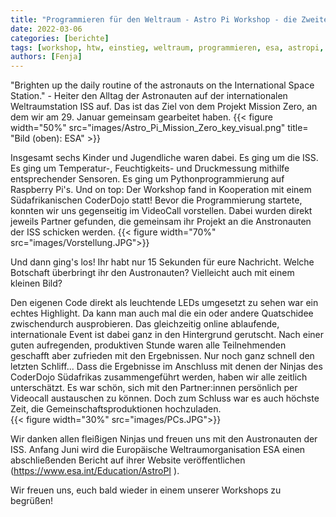 ```yaml
---
title: "Programmieren für den Weltraum - Astro Pi Workshop - die Zweite"
date: 2022-03-06
categories: [berichte]
tags: [workshop, htw, einstieg, weltraum, programmieren, esa, astropi, python, iss, missionzero]
authors: [Fenja]
---
```


"Brighten up the daily routine of the astronauts on the International Space Station." - Heiter den Alltag der Astronauten auf der internationalen Weltraumstation ISS auf. Das ist das Ziel von dem Projekt Mission Zero, an dem wir am 29. Januar gemeinsam gearbeitet haben. 
{{< figure width="50%" src="images/Astro_Pi_Mission_Zero_key_visual.png" title= "Bild (oben): ESA" >}}

Insgesamt sechs Kinder und Jugendliche waren dabei. Es ging um die ISS. Es ging um Temperatur-, Feuchtigkeits- und Druckmessung mithilfe entsprechender Sensoren. Es ging um Pythonprogrammierung auf Raspberry Pi's. Und on top: Der Workshop fand in Kooperation mit einem Südafrikanischen CoderDojo statt! Bevor die Programmierung startete, konnten wir uns gegenseitig im VideoCall vorstellen. Dabei wurden direkt jeweils Partner gefunden, die gemeinsam ihr Projekt an die Anstronauten der ISS schicken werden. 
{{< figure width="70%" src="images/Vorstellung.JPG">}}

Und dann ging's los! Ihr habt nur 15 Sekunden für eure Nachricht. Welche Botschaft überbringt ihr den Austronauten? Vielleicht auch mit einem kleinen Bild? 

Den eigenen Code direkt als leuchtende LEDs umgesetzt zu sehen war ein echtes Highlight. Da kann man auch mal die ein oder andere Quatschidee zwischendurch ausprobieren. Das gleichzeitig online ablaufende, internationale Event ist dabei ganz in den Hintergrund gerutscht. Nach einer guten aufregenden, produktiven Stunde waren alle Teilnehmenden geschafft aber zufrieden mit den Ergebnissen. Nur noch ganz schnell den letzten Schliff... Dass die Ergebnisse im Anschluss mit denen der Ninjas des CoderDojo Südafrikas zusammengeführt werden, haben wir alle zeitlich unterschätzt. Es war schön, sich mit den Partner:innen persönlich per Videocall austauschen zu können. Doch zum Schluss war es auch höchste Zeit, die Gemeinschaftsproduktionen hochzuladen.    
{{< figure width="30%" src="images/PCs.JPG">}}

Wir danken allen fleißigen Ninjas und freuen uns mit den Austronauten der ISS. Anfang Juni wird die Europäische Weltraumorganisation ESA einen abschließenden Bericht auf ihrer Website veröffentlichen (https://www.esa.int/Education/AstroPI ).

Wir freuen uns, euch bald wieder in einem unserer Workshops zu begrüßen!
